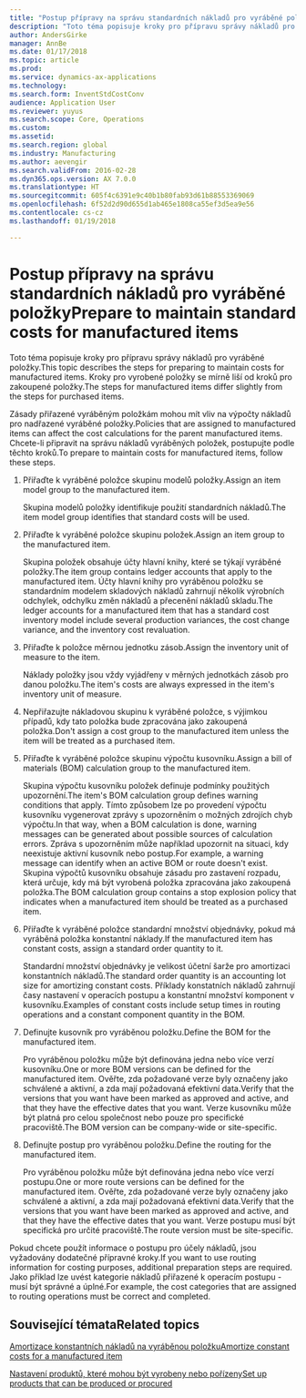 ```yaml
---
title: "Postup přípravy na správu standardních nákladů pro vyráběné položky"
description: "Toto téma popisuje kroky pro přípravu správy nákladů pro vyráběné položky."
author: AndersGirke
manager: AnnBe
ms.date: 01/17/2018
ms.topic: article
ms.prod: 
ms.service: dynamics-ax-applications
ms.technology: 
ms.search.form: InventStdCostConv
audience: Application User
ms.reviewer: yuyus
ms.search.scope: Core, Operations
ms.custom: 
ms.assetid: 
ms.search.region: global
ms.industry: Manufacturing
ms.author: aevengir
ms.search.validFrom: 2016-02-28
ms.dyn365.ops.version: AX 7.0.0
ms.translationtype: HT
ms.sourcegitcommit: 605f4c6391e9c40b1b80fab93d61b88553369069
ms.openlocfilehash: 6f52d2d90d655d1ab465e1808ca55ef3d5ea9e56
ms.contentlocale: cs-cz
ms.lasthandoff: 01/19/2018

---
```



# <a name="prepare-to-maintain-standard-costs-for-manufactured-items"></a><span data-ttu-id="0ca9c-103">Postup přípravy na správu standardních nákladů pro vyráběné položky</span><span class="sxs-lookup"><span data-stu-id="0ca9c-103">Prepare to maintain standard costs for manufactured items</span></span>

<span data-ttu-id="0ca9c-104">Toto téma popisuje kroky pro přípravu správy nákladů pro vyráběné položky.</span><span class="sxs-lookup"><span data-stu-id="0ca9c-104">This topic describes the steps for preparing to maintain costs for manufactured items.</span></span> <span data-ttu-id="0ca9c-105">Kroky pro vyrobené položky se mírně liší od kroků pro zakoupené položky.</span><span class="sxs-lookup"><span data-stu-id="0ca9c-105">The steps for manufactured items differ slightly from the steps for purchased items.</span></span>

<span data-ttu-id="0ca9c-106">Zásady přiřazené vyráběným položkám mohou mít vliv na výpočty nákladů pro nadřazené vyráběné položky.</span><span class="sxs-lookup"><span data-stu-id="0ca9c-106">Policies that are assigned to manufactured items can affect the cost calculations for the parent manufactured items.</span></span> <span data-ttu-id="0ca9c-107">Chcete-li připravit na správu nákladů vyráběných položek, postupujte podle těchto kroků.</span><span class="sxs-lookup"><span data-stu-id="0ca9c-107">To prepare to maintain costs for manufactured items, follow these steps.</span></span>

1. <span data-ttu-id="0ca9c-108">Přiřaďte k vyráběné položce skupinu modelů položky.</span><span class="sxs-lookup"><span data-stu-id="0ca9c-108">Assign an item model group to the manufactured item.</span></span> 

   <span data-ttu-id="0ca9c-109">Skupina modelů položky identifikuje použití standardních nákladů.</span><span class="sxs-lookup"><span data-stu-id="0ca9c-109">The item model group identifies that standard costs will be used.</span></span>

2. <span data-ttu-id="0ca9c-110">Přiřaďte k vyráběné položce skupinu položek.</span><span class="sxs-lookup"><span data-stu-id="0ca9c-110">Assign an item group to the manufactured item.</span></span> 

   <span data-ttu-id="0ca9c-111">Skupina položek obsahuje účty hlavní knihy, které se týkají vyráběné položky.</span><span class="sxs-lookup"><span data-stu-id="0ca9c-111">The item group contains ledger accounts that apply to the manufactured item.</span></span> <span data-ttu-id="0ca9c-112">Účty hlavní knihy pro vyráběnou položku se standardním modelem skladových nákladů zahrnují několik výrobních odchylek, odchylku změn nákladů a přecenění nákladů skladu.</span><span class="sxs-lookup"><span data-stu-id="0ca9c-112">The ledger accounts for a manufactured item that has a standard cost inventory model include several production variances, the cost change variance, and the inventory cost revaluation.</span></span>

3. <span data-ttu-id="0ca9c-113">Přiřaďte k položce měrnou jednotku zásob.</span><span class="sxs-lookup"><span data-stu-id="0ca9c-113">Assign the inventory unit of measure to the item.</span></span> 

   <span data-ttu-id="0ca9c-114">Náklady položky jsou vždy vyjádřeny v měrných jednotkách zásob pro danou položku.</span><span class="sxs-lookup"><span data-stu-id="0ca9c-114">The item's costs are always expressed in the item's inventory unit of measure.</span></span>

4. <span data-ttu-id="0ca9c-115">Nepřiřazujte nákladovou skupinu k vyráběné položce, s výjimkou případů, kdy tato položka bude zpracována jako zakoupená položka.</span><span class="sxs-lookup"><span data-stu-id="0ca9c-115">Don't assign a cost group to the manufactured item unless the item will be treated as a purchased item.</span></span>

5. <span data-ttu-id="0ca9c-116">Přiřaďte k vyráběné položce skupinu výpočtu kusovníku.</span><span class="sxs-lookup"><span data-stu-id="0ca9c-116">Assign a bill of materials (BOM) calculation group to the manufactured item.</span></span> 

   <span data-ttu-id="0ca9c-117">Skupina výpočtu kusovníku položek definuje podmínky použitých upozornění.</span><span class="sxs-lookup"><span data-stu-id="0ca9c-117">The item's BOM calculation group defines warning conditions that apply.</span></span> <span data-ttu-id="0ca9c-118">Tímto způsobem lze po provedení výpočtu kusovníku vygenerovat zprávy s upozorněním o možných zdrojích chyb výpočtu.</span><span class="sxs-lookup"><span data-stu-id="0ca9c-118">In that way, when a BOM calculation is done, warning messages can be generated about possible sources of calculation errors.</span></span> <span data-ttu-id="0ca9c-119">Zpráva s upozorněním může například upozornit na situaci, kdy neexistuje aktivní kusovník nebo postup.</span><span class="sxs-lookup"><span data-stu-id="0ca9c-119">For example, a warning message can identify when an active BOM or route doesn't exist.</span></span> <span data-ttu-id="0ca9c-120">Skupina výpočtů kusovníku obsahuje zásadu pro zastavení rozpadu, která určuje, kdy má být vyrobená položka zpracována jako zakoupená položka.</span><span class="sxs-lookup"><span data-stu-id="0ca9c-120">The BOM calculation group contains a stop explosion policy that indicates when a manufactured item should be treated as a purchased item.</span></span>

6. <span data-ttu-id="0ca9c-121">Přiřaďte k vyráběné položce standardní množství objednávky, pokud má vyráběná položka konstantní náklady.</span><span class="sxs-lookup"><span data-stu-id="0ca9c-121">If the manufactured item has constant costs, assign a standard order quantity to it.</span></span> 

   <span data-ttu-id="0ca9c-122">Standardní množství objednávky je velikost účetní šarže pro amortizaci konstantních nákladů.</span><span class="sxs-lookup"><span data-stu-id="0ca9c-122">The standard order quantity is an accounting lot size for amortizing constant costs.</span></span> <span data-ttu-id="0ca9c-123">Příklady konstatních nákladů zahrnují časy nastavení v operacích postupu a konstantní množství komponent v kusovníku.</span><span class="sxs-lookup"><span data-stu-id="0ca9c-123">Examples of constant costs include setup times in routing operations and a constant component quantity in the BOM.</span></span>

7. <span data-ttu-id="0ca9c-124">Definujte kusovník pro vyráběnou položku.</span><span class="sxs-lookup"><span data-stu-id="0ca9c-124">Define the BOM for the manufactured item.</span></span> 

   <span data-ttu-id="0ca9c-125">Pro vyráběnou položku může být definována jedna nebo více verzí kusovníku.</span><span class="sxs-lookup"><span data-stu-id="0ca9c-125">One or more BOM versions can be defined for the manufactured item.</span></span> <span data-ttu-id="0ca9c-126">Ověřte, zda požadované verze byly označeny jako schválené a aktivní, a zda mají požadovaná efektivní data.</span><span class="sxs-lookup"><span data-stu-id="0ca9c-126">Verify that the versions that you want have been marked as approved and active, and that they have the effective dates that you want.</span></span> <span data-ttu-id="0ca9c-127">Verze kusovníku může být platná pro celou společnost nebo pouze pro specifické pracoviště.</span><span class="sxs-lookup"><span data-stu-id="0ca9c-127">The BOM version can be company-wide or site-specific.</span></span>

8. <span data-ttu-id="0ca9c-128">Definujte postup pro vyráběnou položku.</span><span class="sxs-lookup"><span data-stu-id="0ca9c-128">Define the routing for the manufactured item.</span></span> 

   <span data-ttu-id="0ca9c-129">Pro vyráběnou položku může být definována jedna nebo více verzí postupu.</span><span class="sxs-lookup"><span data-stu-id="0ca9c-129">One or more route versions can be defined for the manufactured item.</span></span> <span data-ttu-id="0ca9c-130">Ověřte, zda požadované verze byly označeny jako schválené a aktivní, a zda mají požadovaná efektivní data.</span><span class="sxs-lookup"><span data-stu-id="0ca9c-130">Verify that the versions that you want have been marked as approved and active, and that they have the effective dates that you want.</span></span> <span data-ttu-id="0ca9c-131">Verze postupu musí být specifická pro určité pracoviště.</span><span class="sxs-lookup"><span data-stu-id="0ca9c-131">The route version must be site-specific.</span></span>

<span data-ttu-id="0ca9c-132">Pokud chcete použít informace o postupu pro účely nákladů, jsou vyžadovány dodatečné přípravné kroky.</span><span class="sxs-lookup"><span data-stu-id="0ca9c-132">If you want to use routing information for costing purposes, additional preparation steps are required.</span></span> <span data-ttu-id="0ca9c-133">Jako příklad lze uvést kategorie nákladů přiřazené k operacím postupu - musí být správné a úplné.</span><span class="sxs-lookup"><span data-stu-id="0ca9c-133">For example, the cost categories that are assigned to routing operations must be correct and completed.</span></span>

<a name="related-topics"></a><span data-ttu-id="0ca9c-134">Související témata</span><span class="sxs-lookup"><span data-stu-id="0ca9c-134">Related topics</span></span>
--------

[<span data-ttu-id="0ca9c-135">Amortizace konstantních nákladů na vyráběnou položku</span><span class="sxs-lookup"><span data-stu-id="0ca9c-135">Amortize constant costs for a manufactured item</span></span>](amortize-constant-costs-manufactured-item.md)

[<span data-ttu-id="0ca9c-136">Nastavení produktů, které mohou být vyrobeny nebo pořízeny</span><span class="sxs-lookup"><span data-stu-id="0ca9c-136">Set up products that can be produced or procured</span></span>](manufactured-items-treated-as-purchased-items.md)


